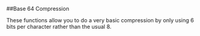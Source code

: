 ##Base 64 Compression

These functions allow you to do a very basic compression by only using 6 bits
per character rather than the usual 8. 
